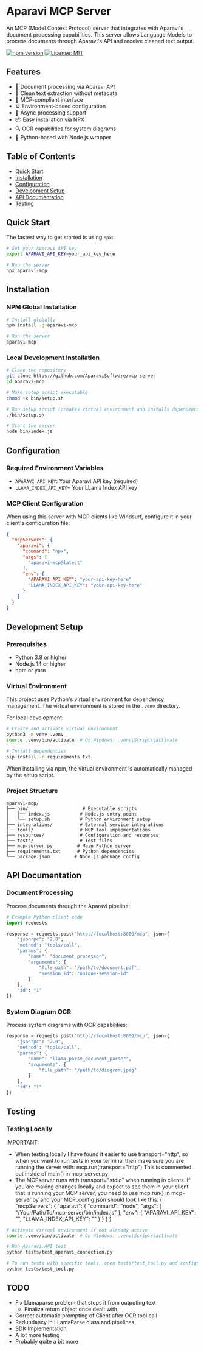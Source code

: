 # Aparavi MCP Server

An MCP (Model Context Protocol) server that integrates with Aparavi's document processing capabilities. This server allows Language Models to process documents through Aparavi's API and receive cleaned text output.

[![npm version](https://badge.fury.io/js/aparavi-mcp.svg)](https://www.npmjs.com/package/aparavi-mcp)
[![License: MIT](https://img.shields.io/badge/License-MIT-yellow.svg)](https://opensource.org/licenses/MIT)

## Features

- 📄 Document processing via Aparavi API
- 🧹 Clean text extraction without metadata
- 🔌 MCP-compliant interface
- ⚙️ Environment-based configuration
- 🚀 Async processing support
- 📦 Easy installation via NPX
- 🔍 OCR capabilities for system diagrams
- 🐍 Python-based with Node.js wrapper

## Table of Contents

- [Quick Start](#quick-start)
- [Installation](#installation)
- [Configuration](#configuration)
- [Development Setup](#development-setup)
- [API Documentation](#api-documentation)
- [Testing](#testing)

## Quick Start

The fastest way to get started is using `npx`:

```bash
# Set your Aparavi API key
export APARAVI_API_KEY=your_api_key_here

# Run the server
npx aparavi-mcp
```

## Installation

### NPM Global Installation

```bash
# Install globally
npm install -g aparavi-mcp

# Run the server
aparavi-mcp
```

### Local Development Installation

```bash
# Clone the repository
git clone https://github.com/AparaviSoftware/mcp-server
cd aparavi-mcp

# Make setup script executable
chmod +x bin/setup.sh

# Run setup script (creates virtual environment and installs dependencies)
./bin/setup.sh

# Start the server
node bin/index.js
```

## Configuration

### Required Environment Variables

- `APARAVI_API_KEY`: Your Aparavi API key (required)
- `LLAMA_INDEX_API_KEY`= Your LLama Index API key


### MCP Client Configuration

When using this server with MCP clients like Windsurf, configure it in your client's configuration file:

```json
{
  "mcpServers": {
    "aparavi": {
      "command": "npx",
      "args": [
        "aparavi-mcp@latest"
      ],
      "env": {
        "APARAVI_API_KEY": "your-api-key-here"
        "LLAMA_INDEX_API_KEY": "your-api-key-here"
      }
    }
  }
}
```

## Development Setup

### Prerequisites

- Python 3.8 or higher
- Node.js 14 or higher
- npm or yarn

### Virtual Environment

This project uses Python's virtual environment for dependency management. The virtual environment is stored in the `.venv` directory.

For local development:
```bash
# Create and activate virtual environment
python3 -m venv .venv
source .venv/bin/activate  # On Windows: .venv\Scripts\activate

# Install dependencies
pip install -r requirements.txt
```

When installing via npm, the virtual environment is automatically managed by the setup script.

### Project Structure

```
aparavi-mcp/
├── bin/                    # Executable scripts
│   ├── index.js           # Node.js entry point
│   └── setup.sh           # Python environment setup
├── integrations/          # External service integrations
├── tools/                 # MCP tool implementations
├── resources/             # Configuration and resources
├── tests/                 # Test files
├── mcp-server.py         # Main Python server
├── requirements.txt      # Python dependencies
└── package.json         # Node.js package config
```

## API Documentation

### Document Processing

Process documents through the Aparavi pipeline:

```python
# Example Python client code
import requests

response = requests.post("http://localhost:8000/mcp", json={
    "jsonrpc": "2.0",
    "method": "tools/call",
    "params": {
        "name": "document_processor",
        "arguments": {
            "file_path": "/path/to/document.pdf",
            "session_id": "unique-session-id"
        }
    },
    "id": "1"
})
```

### System Diagram OCR

Process system diagrams with OCR capabilities:

```python
response = requests.post("http://localhost:8000/mcp", json={
    "jsonrpc": "2.0",
    "method": "tools/call",
    "params": {
        "name": "llama_parse_document_parser",
        "arguments": {
            "file_path": "/path/to/diagram.jpeg"
        }
    },
    "id": "1"
})
```

## Testing

### Testing Locally

IMPORTANT:
- When testing locally I have found it easier to use transport="http", so when you want to run tests in your terminal then make sure you are running the server with:
mcp.run(transport="http")
  This is commented out inside of main() in mcp-server.py
- The MCPserver runs with transport="stdio" when running in clients. If you are making changes locally and expect to see them in your client that is running your MCP server, you need to use mcp.run() in mcp-server.py and your MCP_config.json should look like this: 
  {
    "mcpServers": {
      "aparavi": {
        "command": "node",
        "args": [
          "/Your/Path/To/mcp-server/bin/index.js"
        ],
        "env": {
          "APARAVI_API_KEY": "",
          "LLAMA_INDEX_API_KEY": ""
        }
      }
    }
  }

```bash
# Activate virtual environment if not already active
source .venv/bin/activate  # On Windows: .venv\Scripts\activate

# Run Aparavi API test
python tests/test_aparavi_connection.py

# To run tests with specific tools, open tests/test_tool.py and configure main() to which test document and tool you want to test. Then run:
python tests/test_tool.py 
```

## TODO

  - Fix Llamaparse problem that stops it from outputing text
    - Finalize return object once dealt with
  - Correct automatic prompting of Client after OCR tool call
  - Redundancy in LLamaParse class and pipelines
  - SDK Implementation 
  - A lot more testing
  - Probably quite a bit more


